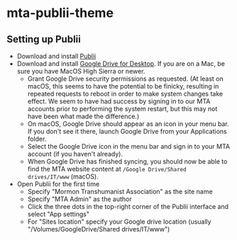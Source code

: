 # mta-publii-theme

## Setting up Publii 
- Download and install [Publii](https://getpublii.com/download/)
- Download and install [Google Drive for Desktop](https://support.google.com/drive/answer/7329379). If you are on a Mac, be sure you have MacOS High Sierra or newer.
  - Grant Google Drive security permissions as requested. (At least on macOS, this seems to have the potential to be finicky, resulting in repeated requests to reboot in order to make system changes take effect. We seem to have had success by signing in to our MTA accounts prior to performing the system restart, but this may not have been what made the difference.)
  - On macOS, Google Drive should appear as an icon in your menu bar. If you don't see it there, launch Google Drive from your Applications folder.
  - Select the Google Drive icon in the menu bar and sign in to your MTA account (if you haven't already).
  - When Google Drive has finished syncing, you should now be able to find the MTA website content at `/Google Drive/Shared drives/IT/www` (macOS).
- Open Publii for the first time
  - Specify "Mormon Transhumanist Association" as the site name
  - Specify "MTA Admin" as the author
  - Click the three dots in the top-right corner of the Publii interface and select "App settings"
  - For "Sites location" specify your Google drive location (usually "/Volumes/GoogleDrive/Shared drives/IT/www")
